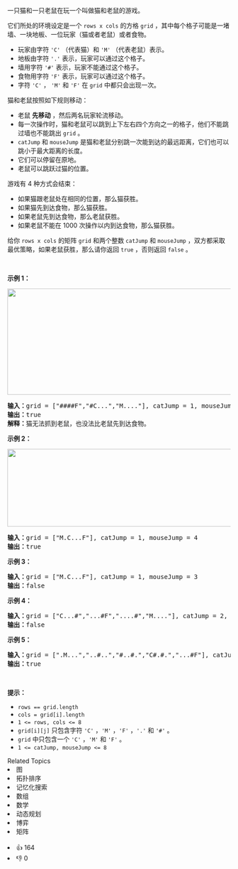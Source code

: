 <p>一只猫和一只老鼠在玩一个叫做猫和老鼠的游戏。</p>

<p>它们所处的环境设定是一个&nbsp;<code>rows x cols</code>&nbsp;的方格 <code>grid</code>&nbsp;，其中每个格子可能是一堵墙、一块地板、一位玩家（猫或者老鼠）或者食物。</p>

<ul> 
 <li>玩家由字符&nbsp;<code>'C'</code>&nbsp;（代表猫）和&nbsp;<code>'M'</code>&nbsp;（代表老鼠）表示。</li> 
 <li>地板由字符&nbsp;<code>'.'</code>&nbsp;表示，玩家可以通过这个格子。</li> 
 <li>墙用字符&nbsp;<code>'#'</code>&nbsp;表示，玩家不能通过这个格子。</li> 
 <li>食物用字符&nbsp;<code>'F'</code>&nbsp;表示，玩家可以通过这个格子。</li> 
 <li>字符&nbsp;<code>'C'</code>&nbsp;，&nbsp;<code>'M'</code>&nbsp;和&nbsp;<code>'F'</code>&nbsp;在&nbsp;<code>grid</code>&nbsp;中都只会出现一次。</li> 
</ul>

<p>猫和老鼠按照如下规则移动：</p>

<ul> 
 <li>老鼠 <strong>先移动</strong>&nbsp;，然后两名玩家轮流移动。</li> 
 <li>每一次操作时，猫和老鼠可以跳到上下左右四个方向之一的格子，他们不能跳过墙也不能跳出&nbsp;<code>grid</code>&nbsp;。</li> 
 <li><code>catJump</code> 和&nbsp;<code>mouseJump</code>&nbsp;是猫和老鼠分别跳一次能到达的最远距离，它们也可以跳小于最大距离的长度。</li> 
 <li>它们可以停留在原地。</li> 
 <li>老鼠可以跳跃过猫的位置。</li> 
</ul>

<p>游戏有 4 种方式会结束：</p>

<ul> 
 <li>如果猫跟老鼠处在相同的位置，那么猫获胜。</li> 
 <li>如果猫先到达食物，那么猫获胜。</li> 
 <li>如果老鼠先到达食物，那么老鼠获胜。</li> 
 <li>如果老鼠不能在 1000 次操作以内到达食物，那么猫获胜。</li> 
</ul>

<p>给你&nbsp;<code>rows x cols</code>&nbsp;的矩阵&nbsp;<code>grid</code>&nbsp;和两个整数&nbsp;<code>catJump</code>&nbsp;和&nbsp;<code>mouseJump</code>&nbsp;，双方都采取最优策略，如果老鼠获胜，那么请你返回&nbsp;<code>true</code>&nbsp;，否则返回 <code>false</code>&nbsp;。</p>

<p>&nbsp;</p>

<p><strong>示例 1：</strong></p>

<p><strong><img alt="" src="https://assets.leetcode-cn.com/aliyun-lc-upload/uploads/2021/01/17/sample_111_1955.png" style="width: 580px; height: 239px;" /></strong></p>

<pre>
<b>输入：</b>grid = ["####F","#C...","M...."], catJump = 1, mouseJump = 2
<b>输出：</b>true
<b>解释：</b>猫无法抓到老鼠，也没法比老鼠先到达食物。
</pre>

<p><strong>示例 2：</strong></p>

<p><img alt="" src="https://assets.leetcode-cn.com/aliyun-lc-upload/uploads/2021/01/17/sample_2_1955.png" style="width: 580px; height: 175px;" /></p>

<pre>
<b>输入：</b>grid = ["M.C...F"], catJump = 1, mouseJump = 4
<b>输出：</b>true
</pre>

<p><strong>示例 3：</strong></p>

<pre>
<b>输入：</b>grid = ["M.C...F"], catJump = 1, mouseJump = 3
<b>输出：</b>false
</pre>

<p><strong>示例 4：</strong></p>

<pre>
<b>输入：</b>grid = ["C...#","...#F","....#","M...."], catJump = 2, mouseJump = 5
<b>输出：</b>false
</pre>

<p><strong>示例 5：</strong></p>

<pre>
<b>输入：</b>grid = [".M...","..#..","#..#.","C#.#.","...#F"], catJump = 3, mouseJump = 1
<b>输出：</b>true
</pre>

<p>&nbsp;</p>

<p><strong>提示：</strong></p>

<ul> 
 <li><code>rows == grid.length</code></li> 
 <li><code>cols = grid[i].length</code></li> 
 <li><code>1 &lt;= rows, cols &lt;= 8</code></li> 
 <li><code>grid[i][j]</code> 只包含字符&nbsp;<code>'C'</code>&nbsp;，<code>'M'</code>&nbsp;，<code>'F'</code>&nbsp;，<code>'.'</code>&nbsp;和&nbsp;<code>'#'</code>&nbsp;。</li> 
 <li><code>grid</code>&nbsp;中只包含一个&nbsp;<code>'C'</code>&nbsp;，<code>'M'</code>&nbsp;和&nbsp;<code>'F'</code>&nbsp;。</li> 
 <li><code>1 &lt;= catJump, mouseJump &lt;= 8</code></li> 
</ul>

<div><div>Related Topics</div><div><li>图</li><li>拓扑排序</li><li>记忆化搜索</li><li>数组</li><li>数学</li><li>动态规划</li><li>博弈</li><li>矩阵</li></div></div><br><div><li>👍 164</li><li>👎 0</li></div>